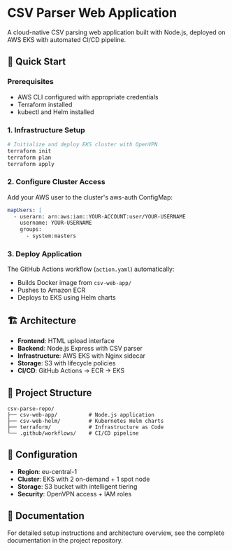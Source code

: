 # CSV Parser Web Application

A cloud-native CSV parsing web application built with Node.js, deployed on AWS EKS with automated CI/CD pipeline.

## 🚀 Quick Start

### Prerequisites
- AWS CLI configured with appropriate credentials
- Terraform installed
- kubectl and Helm installed

### 1. Infrastructure Setup
```bash
# Initialize and deploy EKS cluster with OpenVPN
terraform init
terraform plan
terraform apply
```

### 2. Configure Cluster Access
Add your AWS user to the cluster's aws-auth ConfigMap:
```yaml
mapUsers: |
  - userarn: arn:aws:iam::YOUR-ACCOUNT:user/YOUR-USERNAME
    username: YOUR-USERNAME
    groups:
      - system:masters
```

### 3. Deploy Application
The GitHub Actions workflow (`action.yaml`) automatically:
- Builds Docker image from `csv-web-app/`
- Pushes to Amazon ECR
- Deploys to EKS using Helm charts

## 🏗️ Architecture
- **Frontend**: HTML upload interface
- **Backend**: Node.js Express with CSV parser
- **Infrastructure**: AWS EKS with Nginx sidecar
- **Storage**: S3 with lifecycle policies
- **CI/CD**: GitHub Actions → ECR → EKS

## 📁 Project Structure
```
csv-parse-repo/
├── csv-web-app/          # Node.js application
├── csv-web-helm/         # Kubernetes Helm charts
├── terraform/            # Infrastructure as Code
└── .github/workflows/    # CI/CD pipeline
```

## 🔧 Configuration
- **Region**: eu-central-1
- **Cluster**: EKS with 2 on-demand + 1 spot node
- **Storage**: S3 bucket with intelligent tiering
- **Security**: OpenVPN access + IAM roles

## 📖 Documentation
For detailed setup instructions and architecture overview, see the complete documentation in the project repository.